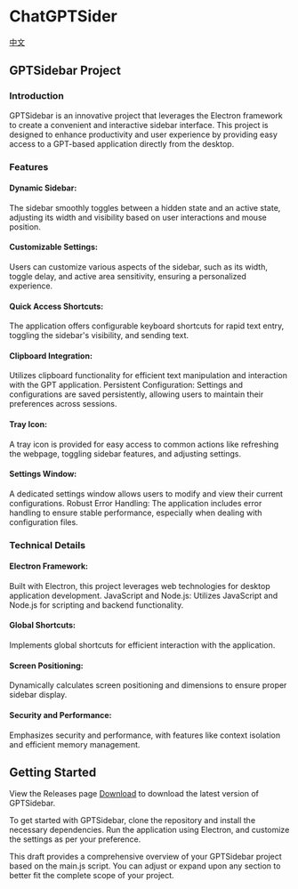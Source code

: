 # ChatGPTSider

[中文](/README_zh-CN.md)
## GPTSidebar Project
### Introduction
GPTSidebar is an innovative project that leverages the Electron framework to create a convenient and interactive sidebar interface. This project is designed to enhance productivity and user experience by providing easy access to a GPT-based application directly from the desktop.

### Features
#### Dynamic Sidebar: 
The sidebar smoothly toggles between a hidden state and an active state, adjusting its width and visibility based on user interactions and mouse position.
#### Customizable Settings: 
Users can customize various aspects of the sidebar, such as its width, toggle delay, and active area sensitivity, ensuring a personalized experience.
#### Quick Access Shortcuts: 
The application offers configurable keyboard shortcuts for rapid text entry, toggling the sidebar's visibility, and sending text.
#### Clipboard Integration: 
Utilizes clipboard functionality for efficient text manipulation and interaction with the GPT application.
Persistent Configuration: Settings and configurations are saved persistently, allowing users to maintain their preferences across sessions.
#### Tray Icon: 
A tray icon is provided for easy access to common actions like refreshing the webpage, toggling sidebar features, and adjusting settings.
#### Settings Window: 
A dedicated settings window allows users to modify and view their current configurations.
Robust Error Handling: The application includes error handling to ensure stable performance, especially when dealing with configuration files.
### Technical Details
#### Electron Framework: 
Built with Electron, this project leverages web technologies for desktop application development.
JavaScript and Node.js: Utilizes JavaScript and Node.js for scripting and backend functionality.
#### Global Shortcuts: 
Implements global shortcuts for efficient interaction with the application.
#### Screen Positioning: 
Dynamically calculates screen positioning and dimensions to ensure proper sidebar display.
#### Security and Performance: 
Emphasizes security and performance, with features like context isolation and efficient memory management.
## Getting Started
View the Releases page [Download](https://github.com/BetterAndBetterII/ChatGPTSider-AISidebar/releases/tag/publish2) to download the latest version of GPTSidebar.

To get started with GPTSidebar, clone the repository and install the necessary dependencies. Run the application using Electron, and customize the settings as per your preference.

This draft provides a comprehensive overview of your GPTSidebar project based on the main.js script. You can adjust or expand upon any section to better fit the complete scope of your project.
